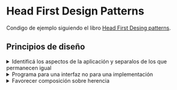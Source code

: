 # Head First Design Patterns

Condigo de ejemplo siguiendo el libro
[Head First Desing patterns](https://www.oreilly.com/library/view/head-first-design/9781492077992/).

## Principios de diseño

<details>
  <summary>Identificá los aspectos de la aplicación y separalos de los que permanecen
  igual</summary>
  
  Esto se refiere a que si tengo que meter mano siempre en la misma
  clase (ya sea por cambios de requerimientos o librerías), debería hacer que el
  resto del código sea independiente de esta implementación asi asi los cambios
  que hago tienen el menor efecto posible en otras clases.
</details>

<details>
  <summary>  Programa para una interfaz no para una implementación </summary>
  
 La idea detrás de
  este principio es que en vez de programar los comportamientos en la superclase
  o en la clase lo que podemos hacer es tener una interfaz que modele
  comportamientos y clases que representen cada tipo de comportamiento. Es decir
  el cada comportamiento va a estar representado por una clase y va a ser
  instancia de quien posee el comportamiento. Por ejemplo tendríamos la clase FlyWithWings, FlusWithAirplante, etc.

Es importante notar que programamos de esta manera, la clase que posee dicho
comportamiento (`Behaviors`) no tiene conocimiento de la implementación del
mismo, ni si lo tiene o no. Ej: en la clase Duck no hay registro de como se
implementa volar , solo que tiene dicho comportamiento (`Behaviors`). Otra
ventaja es que se puede agregar y quitar comportamientos a un objeto de forma
dinámica.

</details>

<details>
  <summary>  Favorecer composición sobre herencia </summary>
  
 Crear sistemas usando composición nos da mas flexibilidad. No solo nos deja encapsular una familia de algoritmos en su propio conjunto de clases sino que también nos deja cambiar el comportamiento en tiempo de ejecución.

</details>